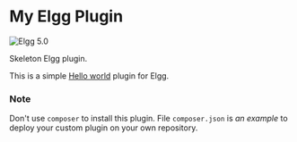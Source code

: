 My Elgg Plugin
================
![Elgg 5.0](https://img.shields.io/badge/Elgg-5.0-green.svg?style=flat-square)

Skeleton Elgg plugin.

This is a simple [Hello world](https://learn.elgg.org/en/stable/tutorials/hello_world.html) plugin for Elgg.

### Note

Don't use `composer` to install this plugin.
File `composer.json` is *an example* to deploy your custom plugin on your own repository.

